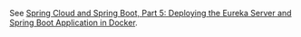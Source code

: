 See [Spring Cloud and Spring Boot, Part 5: Deploying the Eureka Server and Spring Boot Application in Docker](https://dzone.com/articles/dockerizing-the-eureka-server-and-spring-boot-appl).
